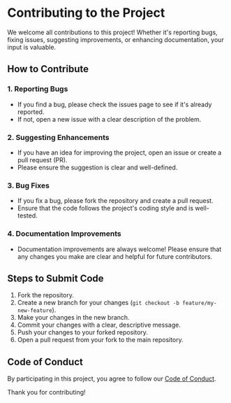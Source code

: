 # Contributing to the Project

We welcome all contributions to this project! Whether it's reporting bugs, fixing issues, suggesting improvements, or enhancing documentation, your input is valuable.

## How to Contribute

### 1. Reporting Bugs
- If you find a bug, please check the issues page to see if it's already reported.
- If not, open a new issue with a clear description of the problem.

### 2. Suggesting Enhancements
- If you have an idea for improving the project, open an issue or create a pull request (PR).
- Please ensure the suggestion is clear and well-defined.

### 3. Bug Fixes
- If you fix a bug, please fork the repository and create a pull request.
- Ensure that the code follows the project's coding style and is well-tested.

### 4. Documentation Improvements
- Documentation improvements are always welcome! Please ensure that any changes you make are clear and helpful for future contributors.

## Steps to Submit Code

1. Fork the repository.
2. Create a new branch for your changes (`git checkout -b feature/my-new-feature`).
3. Make your changes in the new branch.
4. Commit your changes with a clear, descriptive message.
5. Push your changes to your forked repository.
6. Open a pull request from your fork to the main repository.

## Code of Conduct

By participating in this project, you agree to follow our [Code of Conduct](./CODE_OF_CONDUCT.md).

Thank you for contributing!
